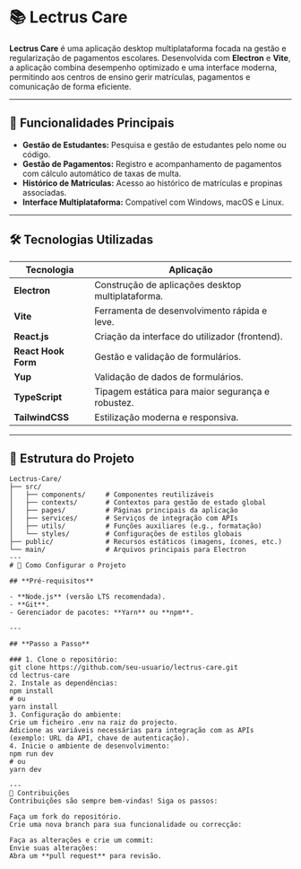 # 📚 Lectrus Care  

**Lectrus Care** é uma aplicação desktop multiplataforma focada na gestão e regularização de pagamentos escolares. Desenvolvida com **Electron** e **Vite**, a aplicação combina desempenho optimizado e uma interface moderna, permitindo aos centros de ensino gerir matrículas, pagamentos e comunicação de forma eficiente.

---

## 🚀 **Funcionalidades Principais**  

- **Gestão de Estudantes:** Pesquisa e gestão de estudantes pelo nome ou código.  
- **Gestão de Pagamentos:** Registro e acompanhamento de pagamentos com cálculo automático de taxas de multa.  
- **Histórico de Matrículas:** Acesso ao histórico de matrículas e propinas associadas.  
- **Interface Multiplataforma:** Compatível com Windows, macOS e Linux.  

---

## 🛠️ **Tecnologias Utilizadas**  

| Tecnologia          | Aplicação                                         |
|---------------------|---------------------------------------------------|
| **Electron**        | Construção de aplicações desktop multiplataforma. |
| **Vite**            | Ferramenta de desenvolvimento rápida e leve.     |
| **React.js**        | Criação da interface do utilizador (frontend).    |
| **React Hook Form** | Gestão e validação de formulários.                |
| **Yup**             | Validação de dados de formulários.               |
| **TypeScript**      | Tipagem estática para maior segurança e robustez. |
| **TailwindCSS**     | Estilização moderna e responsiva.                 |

---

## 📂 **Estrutura do Projeto**  

```plaintext
Lectrus-Care/
├── src/
│   ├── components/     # Componentes reutilizáveis
│   ├── contexts/       # Contextos para gestão de estado global
│   ├── pages/          # Páginas principais da aplicação
│   ├── services/       # Serviços de integração com APIs
│   ├── utils/          # Funções auxiliares (e.g., formatação)
│   └── styles/         # Configurações de estilos globais
├── public/             # Recursos estáticos (imagens, ícones, etc.)
└── main/               # Arquivos principais para Electron
---
# 🔧 Como Configurar o Projeto

## **Pré-requisitos**

- **Node.js** (versão LTS recomendada).  
- **Git**.  
- Gerenciador de pacotes: **Yarn** ou **npm**.  

---

## **Passo a Passo**

### 1. Clone o repositório:
git clone https://github.com/seu-usuario/lectrus-care.git
cd lectrus-care
2. Instale as dependências:
npm install
# ou
yarn install
3. Configuração do ambiente:
Crie um ficheiro .env na raiz do projecto.
Adicione as variáveis necessárias para integração com as APIs (exemplo: URL da API, chave de autenticação).
4. Inicie o ambiente de desenvolvimento:
npm run dev
# ou
yarn dev

---
🤝 Contribuições
Contribuições são sempre bem-vindas! Siga os passos:

Faça um fork do repositório.
Crie uma nova branch para sua funcionalidade ou correcção:

Faça as alterações e crie um commit:
Envie suas alterações:
Abra um **pull request** para revisão.


